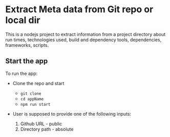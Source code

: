 # Extract Meta data from Git repo or local dir

This is a nodejs project to extract information from a project directory about run times, technologies used, build and dependency tools, dependencies, frameworks, scripts.


## Start the app
To run the app:

* Clone the repo and start
  - `git clone`
  - `cd appName`
  - `npm run start`

* User is supposed to provide one of the following inputs:
  1. Github URL - public
  2. Directory path - absolute
